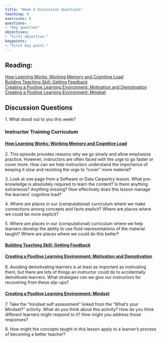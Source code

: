 ```yaml
---	
title: "Week 6 Discussion Questions"	
teaching: 0	
exercises: 0	
questions:	
- "Key question"	
objectives:	
- "First objective."	
keypoints:	
- "First key point."	
---
```

## Reading: 
[How Learning Works: Working Memory and Cognitive Load](https://carpentries.github.io/instructor-training/05-memory/)  
[Building Teaching Skill: Getting Feedback](https://carpentries.github.io/instructor-training/06-feedback/)  
[Creating a Positive Learning Environment: Motivation and Demotivation](https://carpentries.github.io/instructor-training/08-motivation/)  
[Creating a Positive Learning Environment: Mindset](https://carpentries.github.io/instructor-training/09-mindset/)

## Discussion Questions

1\. What stood out to you this week?


### Instructor Training Curriculum
#### [How Learning Works: Working Memory and Cognitive Load](https://carpentries.github.io/instructor-training/05-memory/)
2\. This episode provides reasons why we go slowly and allow emphasize practice. However, instructors are often faced with the urge to go faster or cover more. How can we help instructors understand the importance of keeping it slow and resisting the urge to “cover” more material?

3\. Look at one page from a Software or Data Carpentry lesson. What pre-knowledge is absolutely required to learn the content? 
Is there anything extraneous? Anything missing? How effectively does this lesson manage the learners’ cognitive load?

4\. Where are places in our (computational) curriculum where we make connections among concepts and facts explicit? Where are places where we could be more explicit?

5\. Where are places in our (computational) curriculum where we help learners develop the ability to use fluid representations of the material 
taught? Where are places where we could do this better?

#### [Building Teaching Skill: Getting Feedback](https://carpentries.github.io/instructor-training/06-feedback/)
#### [Creating a Positive Learning Environment: Motivation and Demotivation](https://carpentries.github.io/instructor-training/08-motivation/)

6\. Avoiding demotivating learners is at least as important as motivating them, but there are lots of things an instructor could do to accidentally demotivate learners. What strategies can we give our instructors for recovering from these slip-ups?


#### [Creating a Positive Learning Environment: Mindset](https://carpentries.github.io/instructor-training/09-mindset/)
7\.  Take the “mindset self assessment” linked from the “What’s your Mindset?” activity. What do you think about this activity? How do you think different learners might respond to it? How might you address those responses?

8\. How might the concepts taught in this lesson apply to a learner’s process of becoming a better teacher?

